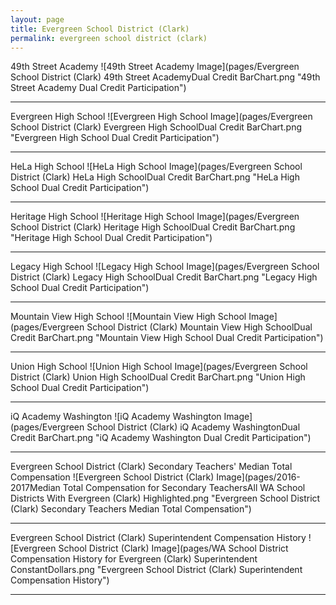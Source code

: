 ```yaml
---
layout: page
title: Evergreen School District (Clark)
permalink: evergreen school district (clark)
---
```



49th Street Academy
![49th Street Academy Image](pages/Evergreen School District (Clark) 49th Street AcademyDual Credit BarChart.png "49th Street Academy Dual Credit Participation")

___

Evergreen High School
![Evergreen High School Image](pages/Evergreen School District (Clark) Evergreen High SchoolDual Credit BarChart.png "Evergreen High School Dual Credit Participation")

___

HeLa High School
![HeLa High School Image](pages/Evergreen School District (Clark) HeLa High SchoolDual Credit BarChart.png "HeLa High School Dual Credit Participation")

___

Heritage High School
![Heritage High School Image](pages/Evergreen School District (Clark) Heritage High SchoolDual Credit BarChart.png "Heritage High School Dual Credit Participation")

___

Legacy High School
![Legacy High School Image](pages/Evergreen School District (Clark) Legacy High SchoolDual Credit BarChart.png "Legacy High School Dual Credit Participation")

___

Mountain View High School
![Mountain View High School Image](pages/Evergreen School District (Clark) Mountain View High SchoolDual Credit BarChart.png "Mountain View High School Dual Credit Participation")

___

Union High School
![Union High School Image](pages/Evergreen School District (Clark) Union High SchoolDual Credit BarChart.png "Union High School Dual Credit Participation")

___

iQ Academy Washington
![iQ Academy Washington Image](pages/Evergreen School District (Clark) iQ Academy WashingtonDual Credit BarChart.png "iQ Academy Washington Dual Credit Participation")

___

Evergreen School District (Clark) Secondary Teachers' Median Total Compensation
![Evergreen School District (Clark) Image](pages/2016-2017Median Total Compensation for Secondary TeachersAll WA School Districts With Evergreen (Clark) Highlighted.png "Evergreen School District (Clark) Secondary Teachers Median Total Compensation")

___

Evergreen School District (Clark) Superintendent Compensation History
![Evergreen School District (Clark) Image](pages/WA School District Compensation History for Evergreen (Clark) Superintendent ConstantDollars.png "Evergreen School District (Clark) Superintendent Compensation History")

___

